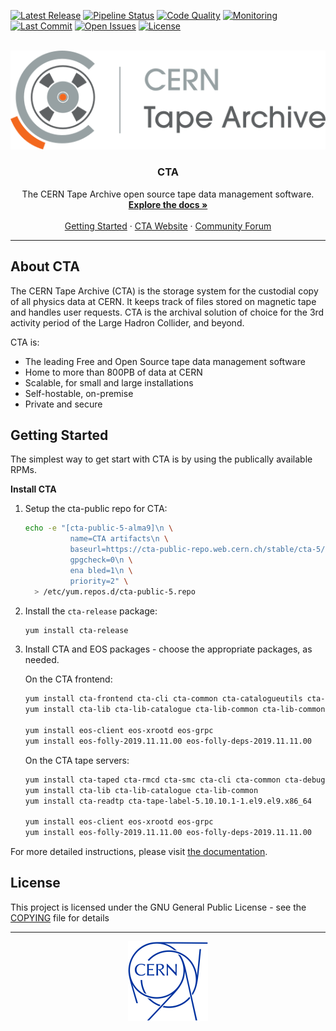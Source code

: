 [![Latest Release](https://gitlab.cern.ch/cta/CTA/-/badges/release.svg)](https://gitlab.cern.ch/cta/CTA/-/releases)
[![Pipeline Status](https://gitlab.cern.ch/cta/CTA/badges/main/pipeline.svg)](https://gitlab.cern.ch/cta/CTA/-/commits/main/)
[![Code Quality](https://sonarcloud.io/api/project_badges/measure?project=cern-cta_CTA&metric=alert_status)](https://sonarcloud.io/project/overview?id=cern-cta_CTA)
[![Monitoring](https://cta.web.cern.ch/resources/gitlab_meter-CTA_badge.svg)](https://meter-cta.web.cern.ch/d/mpoGeGDSk/continuous-integration)
[![Last Commit](https://img.shields.io/gitlab/last-commit/cta%2FCTA?gitlab_url=https%3A%2F%2Fgitlab.cern.ch)](https://gitlab.cern.ch/cta/CTA/-/commits/main?ref_type=heads)
[![Open Issues](https://img.shields.io/gitlab/issues/open/cta%2FCTA?gitlab_url=https%3A%2F%2Fgitlab.cern.ch)](https://gitlab.cern.ch/cta/CTA/-/issues)
[![License](https://img.shields.io/badge/license-GPL--3.0-blue.svg)](COPYING)

<br />
<div align="center">
  <a href="https://gitlab.cern.ch/cta/CTA/">
    <img src="assets/cta-logo.png" alt="Logo">
  </a>
<h3 align="center" style="padding-top: 0">CTA</h3>
  <p align="center">
    The CERN Tape Archive open source tape data management software.
    <br />
    <a href="https://eoscta.docs.cern.ch/"><strong>Explore the docs »</strong></a>
    <br />
    <br />
    <a href="https://eoscta.docs.cern.ch/latest/overview/getting_started/">Getting Started</a>
    ·
    <a href="https://cta.web.cern.ch/">CTA Website</a>
    ·
    <a href="https://cta-community.web.cern.ch/">Community Forum</a>
  </p>
</div>

___

## About CTA

The CERN Tape Archive (CTA) is the storage system for the custodial copy of all physics data at CERN. It keeps track of files stored on magnetic tape and handles user requests. CTA is the archival solution of choice for the 3rd activity period of the Large Hadron Collider, and beyond.

CTA is:

- The leading Free and Open Source tape data management software
- Home to more than 800PB of data at CERN
- Scalable, for small and large installations
- Self-hostable, on-premise
- Private and secure

## Getting Started

The simplest way to get start with CTA is by using the publically available RPMs.

**Install CTA**

1. Setup the cta-public repo for CTA:

    ```bash
    echo -e "[cta-public-5-alma9]\n \
              name=CTA artifacts\n \
              baseurl=https://cta-public-repo.web.cern.ch/stable/cta-5/el9/cta/x86_64/\n \
              gpgcheck=0\n \
              ena bled=1\n \
              priority=2" \
      > /etc/yum.repos.d/cta-public-5.repo
    ```

2. Install the `cta-release` package:

    ```bash
    yum install cta-release
    ```

3. Install CTA and EOS packages - choose the appropriate packages, as needed.
    
    On the CTA frontend:
    ```bash
    yum install cta-frontend cta-cli cta-common cta-catalogueutils cta-debuginfo cta-objectstore-tools
    yum install cta-lib cta-lib-catalogue cta-lib-common cta-lib-commoncta
    
    yum install eos-client eos-xrootd eos-grpc
    yum install eos-folly-2019.11.11.00 eos-folly-deps-2019.11.11.00
    ```
    On the CTA tape servers:
    ```bash
    yum install cta-taped cta-rmcd cta-smc cta-cli cta-common cta-debuginfo
    yum install cta-lib cta-lib-catalogue cta-lib-common
    yum install cta-readtp cta-tape-label-5.10.10.1-1.el9.el9.x86_64

    yum install eos-client eos-xrootd eos-grpc
    yum install eos-folly-2019.11.11.00 eos-folly-deps-2019.11.11.00
    ```

For more detailed instructions, please visit [the documentation](https://eoscta.docs.cern.ch/latest/overview/getting_started/).

## License

This project is licensed under the GNU General Public License - see the [COPYING](COPYING) file for details

___

<div align="center">
  <a href="https://home.cern/">
    <img src="assets/cern-logo.png" alt="CERN Logo" width="128" height="128">
  </a>
</div>
